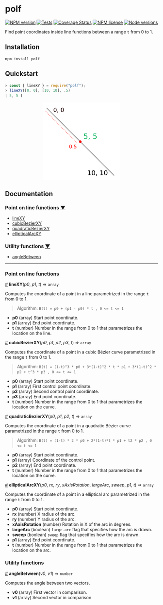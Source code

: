 # polf

[![NPM version](https://img.shields.io/npm/v/polf)](https://www.npmjs.com/package/polf) [![Tests](https://img.shields.io/travis/mondeja/polf?label=tests)](https://travis-ci.com/github/mondeja/polf) [![Coverage Status](https://coveralls.io/repos/github/mondeja/polf/badge.svg?branch=master)](https://coveralls.io/github/mondeja/polf?branch=master) [![NPM license](https://img.shields.io/npm/l/polf?color=brightgreen)](https://github.com/mondeja/polf/blob/master/LICENSE) [![Node versions](https://img.shields.io/node/v/polf)](https://www.npmjs.com/package/polf)

Find point coordinates inside line functions between a range `t` from 0 to 1.

## Installation

```
npm install polf
```

## Quickstart

```javascript
> const { lineXY } = require("polf");
> lineXY([0, 0], [10, 10], .5)
[ 5, 5 ]
```

<p align="center">
  <img width="256" height="256" src="polf-linexy.png">
</p>

## Documentation

### Point on line functions [▼](https://github.com/mondeja/polf#point-on-line-functions)
- [lineXY](https://github.com/mondeja/polf/blob/master/README.md#lineXY)
- [cubicBezierXY](https://github.com/mondeja/polf/blob/master/README.md#cubicBezierXY)
- [quadraticBezierXY](https://github.com/mondeja/polf/blob/master/README.md#quadraticBezierXY)
- [ellipticalArcXY](https://github.com/mondeja/polf/blob/master/README.md#ellipticalArcXY)

### Utility functions [▼](https://github.com/mondeja/polf#utility-functions)
- [angleBetween](https://github.com/mondeja/polf/blob/master/README.md#angleBetween)

________________________________________________________________________________

### Point on line functions

<a name="lineXY" href="#lineXY">#</a> <b>lineXY</b>(<i>p0</i>, <i>p1</i>, <i>t</i>) ⇒ `array`

Computes the coordinate of a point in a line parametrized in the range `t` from 0 to 1.

> Algorithm: `B(t) = p0 + (p1 - p0) * t , 0 <= t <= 1`

- **p0** (array) Start point coordinate.
- **p1** (array) End point coordinate.
- **t** (number) Number in the range from 0 to 1 that parametrizes the location on the line.

<a name="cubicBezierXY" href="#cubicBezierXY">#</a> <b>cubicBezierXY</b>(<i>p0</i>, <i>p1</i>, <i>p2</i>, <i>p3</i>, <i>t</i>) ⇒ `array`

Computes the coordinate of a point in a cubic Bézier curve parametrized in the range `t` from 0 to 1.

> Algorithm: `B(t) = (1-t)^3 * p0 + 3*(1-t)^2 * t * p1 + 3*(1-t)^2 * p2 + t^3 * p3 , 0 <= t <= 1`

- **p0** (array) Start point coordinate.
- **p1** (array) First control point coordinate.
- **p2** (array) Second control point coordinate.
- **p3** (array) End point coordinate.
- **t** (number) Number in the range from 0 to 1 that parametrizes the location on the curve.

<a name="quadraticBezierXY" href="#quadraticBezierXY">#</a> <b>quadraticBezierXY</b>(<i>p0</i>, <i>p1</i>, <i>p2</i>, <i>t</i>) ⇒ `array`

Computes the coordinate of a point in a quadratic Bézier curve parametrized in the range `t` from 0 to 1. 

> Algorithm: `B(t) = (1-t) * 2 * p0 + 2*(1-t)*t * p1 + t2 * p2 , 0 <= t <= 1`

- **p0** (array) Start point coordinate.
- **p1** (array) Coordinate of the control point.
- **p2** (array) End point coordinate.
- **t** (number) Number in the range from 0 to 1 that parametrizes the location on the curve.

<a name="ellipticalArcXY" href="#ellipticalArcXY">#</a> <b>ellipticalArcXY</b>(<i>p0</i>, <i>rx</i>, <i>ry</i>, <i>xAxisRotation</i>, <i>largeArc</i>, <i>sweep</i>, <i>p1</i>, <i>t</i>) ⇒ `array`

Computes the coordinate of a point in a elliptical arc parametrized in the range `t` from 0 to 1.

- **p0** (array) Start point coordinate.
- **rx** (number) X radius of the arc.
- **ry** (number) Y radius of the arc.
- **xAxisRotation** (number) Rotation in X of the arc in degrees.
- **largeArc** (boolean) `large-arc` flag that specifies how the arc is drawn.
- **sweep** (boolean) `sweep` flag that specifies how the arc is drawn.
- **p1** (array) End point coordinate.
- **t** (number) Number in the range from 0 to 1 that parametrizes the location on the arc.

### Utility functions

<a name="angleBetween" href="#angleBetween">#</a> <b>angleBetween</b>(<i>v0</i>, <i>v1</i>) ⇒ `number`

Computes the angle between two vectors.

- **v0** (array) First vector in comparison.
- **v1** (array) Second vector in comparison.

